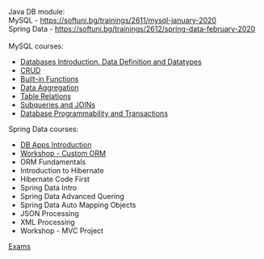 Java DB module:
<br/>
MySQL - https://softuni.bg/trainings/2611/mysql-january-2020
<br/>
Spring Data - https://softuni.bg/trainings/2612/spring-data-february-2020
<br/>
<br/>
MySQL courses:
<br/>
* [Databases Introduction. Data Definition and Datatypes](https://github.com/HristoNakov13/SoftUni-JavaDB/tree/master/MySQL/Data%20Definitions%20and%20Types)
* [CRUD](https://github.com/HristoNakov13/SoftUni-JavaDB/tree/master/MySQL/CRUD)
* [Built-in Functions](https://github.com/HristoNakov13/SoftUni-JavaDB/tree/master/MySQL/Build-in%20Functions)
* [Data Aggregation](https://github.com/HristoNakov13/SoftUni-JavaDB/tree/master/MySQL/Data%20Aggregation)
* [Table Relations](https://github.com/HristoNakov13/SoftUni-JavaDB/tree/master/MySQL/Table%20Relations)
* [Subqueries and JOINs](https://github.com/HristoNakov13/SoftUni-JavaDB/tree/master/MySQL/Subqueries%20and%20Joins)
* [Database Programmability and Transactions](https://github.com/HristoNakov13/SoftUni-JavaDB/tree/master/MySQL/Procedures%2C%20Transactions%20and%20Triggers)


Spring Data courses:

* [DB Apps Introduction](https://github.com/HristoNakov13/SoftUni-JavaDB/tree/master/Spring%20Data/DB%20Apps%20Introduction)
* [Workshop - Custom ORM](https://github.com/HristoNakov13/SoftUni-JavaDB/tree/master/Spring%20Data/Workshop%20-%20Custom%20ORM)
* ORM Fundamentals
* Introduction to Hibernate
* Hibernate Code First
* Spring Data Intro
* Spring Data Advanced Quering
* Spring Data Auto Mapping Objects
* JSON Processing
* XML Processing
* Workshop - MVC Project

[Exams](https://github.com/HristoNakov13/SoftUni-JavaDB/tree/master/Exams)
